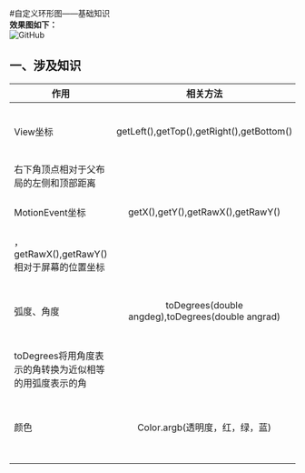 #自定义环形图——基础知识</br>
**效果图如下：**</br>
<img src="https://github.com/Idtk/CustomView/blob/master/gif/CustomView.gif" alt="GitHub" title="GitHub,Social Coding"/><br>
## 一、涉及知识</br>
| 作用        | 相关方法           | 备注  |
| ------------- |:-------------:| :----- |
| View坐标      | getLeft(),getTop(),getRight(),getBottom() | View左上角顶点相对于父布局的左侧和顶部距离，
右下角顶点相对于父布局的左侧和顶部距离 |
| MotionEvent坐标 | getX(),getY(),getRawX(),getRawY() |   getX(),getY()相对于原点的位置坐标
，getRawX(),getRawY()相对于屏幕的位置坐标 |
| 弧度、角度 | toDegrees(double angdeg),toDegrees(double angrad) | toDegrees将用弧度表示的角转换为近似相等的用角度表示的角,
toDegrees将用角度表示的角转换为近似相等的用弧度表示的角 |
| 颜色 | Color.argb(透明度，红，绿，蓝) | 颜色从透明到不透明，颜色从浅到深，都用从0x00到0xff表示 |
